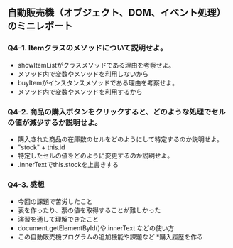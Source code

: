 ## 自動販売機（オブジェクト、DOM、イベント処理）のミニレポート
### Q4-1. Itemクラスのメソッドについて説明せよ。
* showItemListがクラスメソッドである理由を考察せよ。
* メソッド内で変数やメソッドを利用しないから
* buyItemがインスタンスメソッドである理由を考察せよ。
* メソッド内で変数やメソッドを利用するから
### Q4-2. 商品の購入ボタンをクリックすると、どのような処理でセルの値が減少するか説明せよ。
* 購入された商品の在庫数のセルをどのようにして特定するのか説明せよ。
* "stock" + this.id
* 特定したセルの値をどのように変更するのか説明せよ。
* .innerTextでthis.stockを上書きする
### Q4-3. 感想
* 今回の課題で苦労したこと
* 表を作ったり、票の値を取得することが難しかった
* 演習を通して理解できたこと
* document.getElementById()や.innerText などの使い方
* この自動販売機プログラムの追加機能や課題など
*購入履歴を作る 
